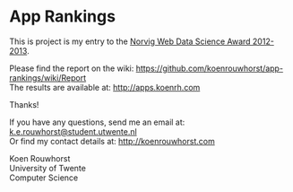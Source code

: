 App Rankings
========

This is project is my entry to the [Norvig Web Data Science Award 2012-2013](http://norvigaward.github.com).

Please find the report on the wiki: https://github.com/koenrouwhorst/app-rankings/wiki/Report  
The results are available at: http://apps.koenrh.com

Thanks!

If you have any questions, send me an email at: k.e.rouwhorst@student.utwente.nl  
Or find my contact details at: http://koenrouwhorst.com


Koen Rouwhorst  
University of Twente  
Computer Science
